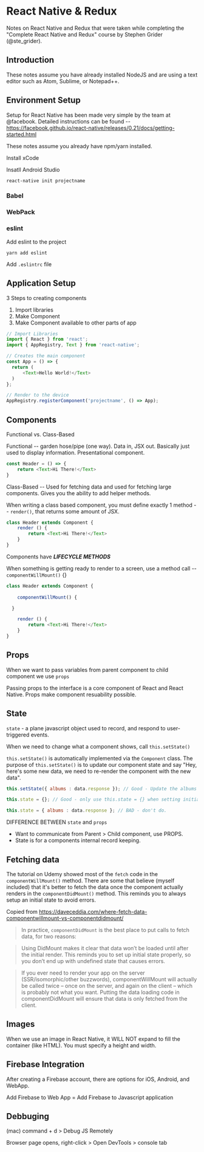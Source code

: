 # React Native & Redux

Notes on React Native and Redux that were taken while completing the "Complete React Native and Redux" course by Stephen Grider (@ste_grider).

## Introduction

These notes assume you have already installed NodeJS and are using a text editor such as Atom, Sublime, or Notepad++.

## Environment Setup

Setup for React Native has been made very simple by the team at @facebook. Detailed instructions can be found -- https://facebook.github.io/react-native/releases/0.21/docs/getting-started.html

These notes assume you already have npm/yarn installed. 

Install xCode

Insatll Android Studio

`react-native init projectname`

### Babel


### WebPack


### eslint

Add eslint to the project

`yarn add eslint`

Add `.eslintrc` file


## Application Setup

3 Steps to creating components

1. Import libraries
2. Make Component
3. Make Component available to other parts of app

```Javascript
// Import Libraries
import { React } from 'react';
import { AppRegistry, Text } from 'react-native';

// Creates the main component
const App = () => {
  return (
      <Text>Hello World!</Text>
  )
};

// Render to the device
AppRegistry.registerComponent('projectname', () => App);
```

## Components

Functional vs. Class-Based

Functional -- garden hose/pipe (one way). Data in, JSX out. Basically just used to display information. Presentational component.

```JavaScript
const Header = () => {
	return <Text>Hi There!</Text>
}
```

Class-Based -- Used for fetching data and used for fetching large components. Gives you the ability to add helper methods.

When writing a class based component, you must define exactly 1 method -- `render()`, that returns some amount of JSX.

```JavaScript
class Header extends Component {
	render () {
		return <Text>Hi There!</Text>
	}
}
```

Components have ***LIFECYCLE METHODS***

When something is getting ready to render to a screen, use a method call -- `componentWillMount()` {}

```JavaScript
class Header extends Component {
	
	componentWillMount() {

  }

	render () {
		return <Text>Hi There!</Text>
	}
}
```

## Props

When we want to pass variables from parent component to child component we use `props`

Passing props to the interface is a core component of React and React Native. Props make component resuability possible.



## State

`state` - a plane javascript object used to record, and respond to user-triggered events.

When we need to change what a component shows, call `this.setState()`

`this.setState()` is automatically implemented via the `Component` class. The purpose of `this.setState()` is to update our component state and say "Hey, here's some new data, we need to re-render the component with the new data".

```JavaScript
this.setState({ albums : data.response }); // Good - Update the albums object with the data from the request

this.state = {}; // Good - only use this.state = {} when setting initial state.

this.state = { albums : data.response }; // BAD - don't do. 
```

DIFFERENCE BETWEEN `state` and `props`

- Want to communicate from Parent > Child component, use PROPS.
- State is for a components internal record keeping.

## Fetching data

The tutorial on Udemy showed most of the `fetch` code in the `componentWillMount()` method. There are some that believe (myself included) that it's better to fetch the data once the component actually renders in the `componentDidMount()` method. This reminds you to always setup an initial state to avoid errors. 


Copied from https://daveceddia.com/where-fetch-data-componentwillmount-vs-componentdidmount/
> In practice, `componentDidMount` is the best place to put calls to fetch data, for two reasons:

> Using DidMount makes it clear that data won’t be loaded until after the initial render. This reminds you to set up initial state properly, so you don’t end up with undefined state that causes errors.

> If you ever need to render your app on the server (SSR/isomorphic/other buzzwords), componentWillMount will actually be called twice – once on the server, and again on the client – which is probably not what you want. Putting the data loading code in componentDidMount will ensure that data is only fetched from the client.


## Images

When we use an image in React Native, it WILL NOT expand to fill the container (like HTML). You must specify a height and width.


## Firebase Integration

After creating a Firebase account, there are options for iOS, Android, and WebApp. 

Add Firebase to Web App = Add Firebase to Javascript application



## Debbuging

(mac) command + d  > Debug JS Remotely

Browser page opens, right-click > Open DevTools > console tab

